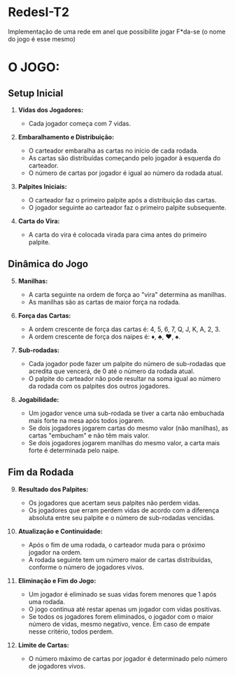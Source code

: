 # RedesI-T2
Implementação de uma rede em anel que possibilite jogar F*da-se (o nome do jogo é esse mesmo)

# O JOGO: 

## Setup Inicial

1. **Vidas dos Jogadores:**
   - Cada jogador começa com 7 vidas.

2. **Embaralhamento e Distribuição:**
   - O carteador embaralha as cartas no início de cada rodada.
   - As cartas são distribuídas começando pelo jogador à esquerda do carteador.
   - O número de cartas por jogador é igual ao número da rodada atual.

3. **Palpites Iniciais:**
   - O carteador faz o primeiro palpite após a distribuição das cartas.
   - O jogador seguinte ao carteador faz o primeiro palpite subsequente.

4. **Carta do Vira:**
   - A carta do vira é colocada virada para cima antes do primeiro palpite.

## Dinâmica do Jogo

5. **Manilhas:**
   - A carta seguinte na ordem de força ao "vira" determina as manilhas.
   - As manilhas são as cartas de maior força na rodada.

6. **Força das Cartas:**
   - A ordem crescente de força das cartas é: 4, 5, 6, 7, Q, J, K, A, 2, 3.
   - A ordem crescente de força dos naipes é: ♦, ♣️, ♥, ♠️.

7. **Sub-rodadas:**
   - Cada jogador pode fazer um palpite do número de sub-rodadas que acredita que vencerá, de 0 até o número da rodada atual.
   - O palpite do carteador não pode resultar na soma igual ao número da rodada com os palpites dos outros jogadores.

8. **Jogabilidade:**
   - Um jogador vence uma sub-rodada se tiver a carta não embuchada mais forte na mesa após todos jogarem.
   - Se dois jogadores jogarem cartas do mesmo valor (não manilhas), as cartas "embucham" e não têm mais valor.
   - Se dois jogadores jogarem manilhas do mesmo valor, a carta mais forte é determinada pelo naipe.

## Fim da Rodada

9. **Resultado dos Palpites:**
   - Os jogadores que acertam seus palpites não perdem vidas.
   - Os jogadores que erram perdem vidas de acordo com a diferença absoluta entre seu palpite e o número de sub-rodadas vencidas.

10. **Atualização e Continuidade:**
    - Após o fim de uma rodada, o carteador muda para o próximo jogador na ordem.
    - A rodada seguinte tem um número maior de cartas distribuídas, conforme o número de jogadores vivos.

11. **Eliminação e Fim do Jogo:**
    - Um jogador é eliminado se suas vidas forem menores que 1 após uma rodada.
    - O jogo continua até restar apenas um jogador com vidas positivas.
    - Se todos os jogadores forem eliminados, o jogador com o maior número de vidas, mesmo negativo, vence. Em caso de empate nesse critério, todos perdem.

12. **Limite de Cartas:**
    - O número máximo de cartas por jogador é determinado pelo número de jogadores vivos.

